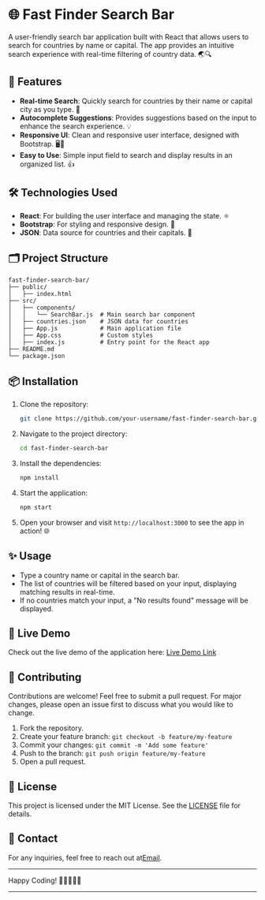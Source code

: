 

# 🌐 Fast Finder Search Bar

A user-friendly search bar application built with React that allows users to search for countries by name or capital. The app provides an intuitive search experience with real-time filtering of country data. 🌏🔍

## 🚀 Features

- **Real-time Search**: Quickly search for countries by their name or capital city as you type. 📝
- **Autocomplete Suggestions**: Provides suggestions based on the input to enhance the search experience. 💡
- **Responsive UI**: Clean and responsive user interface, designed with Bootstrap. 🖥️📱
- **Easy to Use**: Simple input field to search and display results in an organized list. 👍

## 🛠️ Technologies Used

- **React**: For building the user interface and managing the state. ⚛️
- **Bootstrap**: For styling and responsive design. 🎨
- **JSON**: Data source for countries and their capitals. 📄

## 🗂️ Project Structure

```plaintext
fast-finder-search-bar/
├── public/
│   ├── index.html
├── src/
│   ├── components/
│   │   └── SearchBar.js  # Main search bar component
│   ├── countries.json    # JSON data for countries
│   ├── App.js            # Main application file
│   ├── App.css           # Custom styles
│   ├── index.js          # Entry point for the React app
├── README.md
└── package.json
```

## 📦 Installation

1. Clone the repository:
   ```bash
   git clone https://github.com/your-username/fast-finder-search-bar.git
   ```
2. Navigate to the project directory:
   ```bash
   cd fast-finder-search-bar
   ```
3. Install the dependencies:
   ```bash
   npm install
   ```
4. Start the application:
   ```bash
   npm start
   ```
5. Open your browser and visit `http://localhost:3000` to see the app in action! 🌐

## ✨ Usage

- Type a country name or capital in the search bar.
- The list of countries will be filtered based on your input, displaying matching results in real-time.
- If no countries match your input, a "No results found" message will be displayed. 

## 🌟 Live Demo

Check out the live demo of the application here: [Live Demo Link](https://country-search-hackathon.vercel.app/)

## 🤝 Contributing

Contributions are welcome! Feel free to submit a pull request. For major changes, please open an issue first to discuss what you would like to change.

1. Fork the repository.
2. Create your feature branch: `git checkout -b feature/my-feature`
3. Commit your changes: `git commit -m 'Add some feature'`
4. Push to the branch: `git push origin feature/my-feature`
5. Open a pull request.

## 📜 License

This project is licensed under the MIT License. See the [LICENSE](LICENSE) file for details.

## 📧 Contact

For any inquiries, feel free to reach out at[Email](jaredfurtadowork@gmail.com).

---

Happy Coding! 🎉👨‍💻👩‍💻

---
